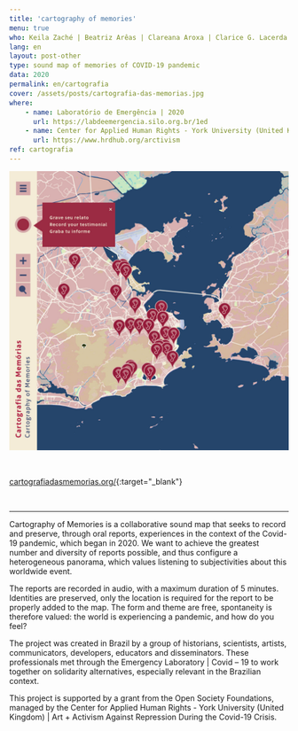 ```yaml
---
title: 'cartography of memories'
menu: true
who: Keila Zaché | Beatriz Arêas | Clareana Aroxa | Clarice G. Lacerda | Hércules da Silva Xavier Ferreira | Juliana R. | Sara Lana | Victor Januário
lang: en
layout: post-other
type: sound map of memories of COVID-19 pandemic
data: 2020
permalink: en/cartografia
cover: /assets/posts/cartografia-das-memorias.jpg
where: 
    - name: Laboratório de Emergência | 2020 
      url: https://labdeemergencia.silo.org.br/1ed
    - name: Center for Applied Human Rights - York University (United Kingdom) | Art + Activism Against Repression During the Covid-19 Crisis
      url: https://www.hrdhub.org/arctivism
ref: cartografia
---
```





<a href="https://cartografiadasmemorias.org/" target="_blank"><img src="/assets/posts/cartografia-das-memorias.jpg" class="img-border"></a>

<br>

[cartografiadasmemorias.org/](https://cartografiadasmemorias.org/){:target="_blank"}

<br>

--- 


Cartography of Memories is a collaborative sound map that seeks to record and preserve, through oral reports, experiences in the context of the Covid-19 pandemic, which began in 2020. We want to achieve the greatest number and diversity of reports possible, and thus configure a heterogeneous panorama, which values listening to subjectivities about this worldwide event.

The reports are recorded in audio, with a maximum duration of 5 minutes. Identities are preserved, only the location is required for the report to be properly added to the map. The form and theme are free, spontaneity is therefore valued: the world is experiencing a pandemic, and how do you feel?

The project was created in Brazil by a group of historians, scientists, artists, communicators, developers, educators and disseminators. These professionals met through the Emergency Laboratory | Covid – 19 to work together on solidarity alternatives, especially relevant in the Brazilian context.

This project is supported by a grant from the Open Society Foundations, managed by the Center for Applied Human Rights - York University (United Kingdom) | Art + Activism Against Repression During the Covid-19 Crisis.